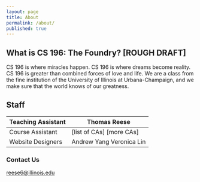 ```yaml
---
layout: page
title: About
permalink: /about/
published: true
---
```


## What is CS 196: The Foundry? [ROUGH DRAFT]

CS 196 is where miracles happen. CS 196 is where dreams become reality. CS 196 is greater than combined forces of love and life. We are a class from the fine institution of the University of Illinois at Urbana-Champaign, and we make sure that the world knows of our greatness. 

## Staff
| Teaching Assistant | Thomas Reese             |
|--------------------|--------------------------|
| Course Assistant   | [list of CAs] [more CAs] |
| Website Designers  | Andrew Yang Veronica Lin |

### Contact Us

[reese6@illinois.edu](mailto:reese6@illinois.edu)